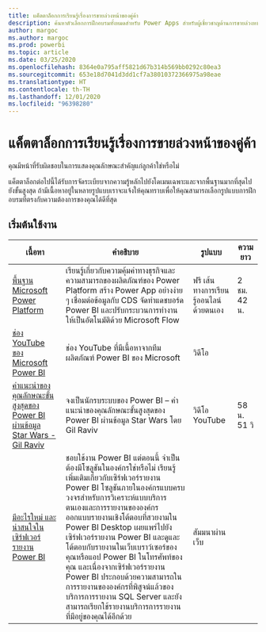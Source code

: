 ```yaml
---
title: แค็ตตาล็อกการเรียนรู้เรื่องการขายล่วงหน้าของคู่ค้า
description: ค้นหาตัวเลือกการฝึกอบรมทั้งหมดสำหรับ Power Apps สำหรับผู้เชี่ยวชาญด้านการขายล่วงหน้า ตั้งแต่ขั้นพื้นฐานไปจนถึงขั้นสูงที่สุด
author: margoc
ms.author: margoc
ms.prod: powerbi
ms.topic: article
ms.date: 03/25/2020
ms.openlocfilehash: 8364e0a795aff5821d67b314b569bb0292c80ea3
ms.sourcegitcommit: 653e18d7041d3dd1cf7a38010372366975a98eae
ms.translationtype: HT
ms.contentlocale: th-TH
ms.lasthandoff: 12/01/2020
ms.locfileid: "96398280"
---
```

# <a name="partner-pre-sales-learning-catalog"></a>แค็ตตาล็อกการเรียนรู้เรื่องการขายล่วงหน้าของคู่ค้า

คุณมีหน้าที่รับผิดชอบในการแสดงคุณลักษณะสำคัญแก่ลูกค้าใช่หรือไม่ 

แค็ตตาล็อกต่อไปนี้ได้รับการจัดระเบียบจากความรู้หลักไปยังโดเมนเฉพาะและจากพื้นฐานมากที่สุดไปยังขั้นสูงสุด ถ้ามีเนื้อหาอยู่ในหลายรูปแบบเราจะแจ้งให้คุณทราบเพื่อให้คุณสามารถเลือกรูปแบบการฝึกอบรมที่ตรงกับความต้องการของคุณได้ดีที่สุด

## <a name="get-started"></a>เริ่มต้นใช้งาน<a name="get-started"></a>
| เนื้อหา  | คำอธิบาย | รูปแบบ  | ความยาว   |
|-------------------------------------------------------------------------------------------------------------------------------------|-------------------------------------------------------------------------------------------------------------------------------------------------------------------------------------------------------------------------------------------------------------------------------------------------------------------------------------------------------------------------------------------------------------------------------------------------------------------------------------------------------------------------------------------------------------------|---------------------------------------|-------------|
| [พื้นฐาน Microsoft Power Platform](/learn/paths/power-plat-fundamentals/)   | เรียนรู้เกี่ยวกับความคุ้มค่าทางธุรกิจและความสามารถของผลิตภัณฑ์ของ Power Platform สร้าง Power App อย่างง่าย ๆ เชื่อมต่อข้อมูลกับ CDS จัดทำแดชบอร์ด Power BI และปรับกระบวนการทำงานให้เป็นอัตโนมัติด้วย Microsoft Flow   | ฟรี เส้นทางการเรียนรู้ออนไลน์ด้วยตนเอง | 2 ชม. 42 น.   |
| [ช่อง YouTube ของ Microsoft Power BI](https://www.youtube.com/user/mspowerbi/videos)                                                 | ช่อง YouTube ที่มีเนื้อหาจากทีมผลิตภัณฑ์ Power BI ของ Microsoft  | วิดีโอ |             |
| [คำแนะนำของคุณลักษณะขั้นสูงสุดของ Power BI ผ่านข้อมูล Star Wars - Gil Raviv](https://www.youtube.com/watch?v=r0Qk5V8dvgg) | จงเป็นนักรบระบบของ Power BI – คำแนะนำของคุณลักษณะขั้นสูงสุดของ Power BI ผ่านข้อมูล Star Wars โดย Gil Raviv  | วิดีโอ YouTube   | 58 น. 51 วิ |
| [มีอะไรใหม่ และน่าสนใจในเซิร์ฟเวอร์รายงาน Power BI](https://info.microsoft.com/whats-new-powerbi-report-server-ondemand.html)       | ชอบใช้งาน Power BI แต่ตอนนี้ จำเป็นต้องมีโซลูชันในองค์กรใช่หรือไม่ เรียนรู้เพิ่มเติมเกี่ยวกับเซิร์ฟเวอร์รายงาน Power BI โซลูชันภายในองค์กรแบบครบวงจรสำหรับการวิเคราะห์แบบบริการตนเองและการรายงานขององค์กร ออกแบบรายงานเชิงโต้ตอบที่สวยงามใน Power BI Desktop เผยแพร่ไปยังเซิร์ฟเวอร์รายงาน Power BI และดูและโต้ตอบกับรายงานในเว็บเบราว์เซอร์ของคุณหรือแอป Power BI ในโทรศัพท์ของคุณ และเนื่องจากเซิร์ฟเวอร์รายงาน Power BI ประกอบด้วยความสามารถในการรายงานขององค์กรที่พิสูจน์แล้วของบริการการรายงาน SQL Server และยังสามารถเรียกใช้รายงานบริการการรายงานที่มีอยู่ของคุณได้อีกด้วย | สัมมนาผ่านเว็บ   |             |